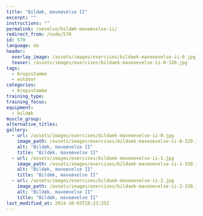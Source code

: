 ```yaml
---
title: "Bildæk, maveøvelse II"
excerpt: ""
instructions: ""
permalink: /oevelse/bildæk-maveøvelse-ii/
redirect_from: /node/570
id: 570
language: da
header:
  overlay_image: /assets/images/exercises/bildaek-maveoevelse-ii-0.jpg
  teaser: /assets/images/exercises/bildaek-maveoevelse-ii-0-320.jpg
tags:
  - Kropsstamme
  - outdoor
categories:
  - Kropsstamme
training_type: 
training_focus: 
equipment:
  - bildæk
muscle_group:
alternative_titles:
gallery:
  - url: /assets/images/exercises/bildaek-maveoevelse-ii-0.jpg
    image_path: /assets/images/exercises/bildaek-maveoevelse-ii-0-320.jpg
    alt: "Bildæk, maveøvelse II"
    title: "Bildæk, maveøvelse II"
  - url: /assets/images/exercises/bildaek-maveoevelse-ii-1.jpg
    image_path: /assets/images/exercises/bildaek-maveoevelse-ii-1-320.jpg
    alt: "Bildæk, maveøvelse II"
    title: "Bildæk, maveøvelse II"
  - url: /assets/images/exercises/bildaek-maveoevelse-ii-2.jpg
    image_path: /assets/images/exercises/bildaek-maveoevelse-ii-2-320.jpg
    alt: "Bildæk, maveøvelse II"
    title: "Bildæk, maveøvelse II"
last_modified_at: 2014-10-03T10:23:25Z
---
```



